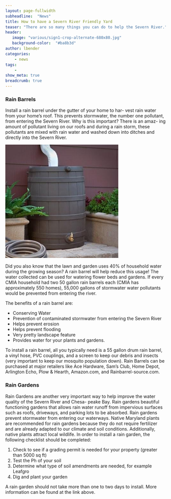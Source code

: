 ```yaml
---
layout: page-fullwidth
subheadline:  "News"
title: How to have a Severn River Friendly Yard
teaser: "There are so many things you can do to help the Severn River."
header:
   image: "various/sign1-crop-alternate-680x80.jpg"
   background-color:  "#ba8b3d"
author: lbender
categories:
    - news
tags:
    - 
show_meta: true
breadcrumb: true
---
```


### Rain Barrels
Install a rain barrel under the gutter of your home to har-
vest rain water from your home’s roof. This prevents
stormwater, the number one pollutant, from entering the
Severn River. Why is this important? There is an amaz-
ing amount of pollutant living on our roofs and during a
rain storm, these pollutants are mixed with rain water and
washed down into ditches and directly into the Severn
River.

<div class="full zoomable"><img src="/images/2014-02-05-how-to-have-a-severn-friendly-yard/rain-barrel.jpg"></div>

Did you also know that the lawn and garden uses 40% of
household water during the growing season? A rain barrel
will help reduce this usage! The water collected can be
used for watering flower beds and gardens. If every CMIA
household had two 50 gallon rain barrels each (CMIA has
approximately 550 homes), 55,000 gallons of stormwater
water pollutants would be prevented from entering the
river.

The benefits of a rain barrel are:
* Conserving Water
* Prevention of contaminated stormwater from entering the Severn River
* Helps prevent erosion
* Helps prevent flooding
* Very pretty landscape feature
* Provides water for your plants and gardens.

To install a rain barrel, all you typically need is a 55 gallon
drum rain barrel, a vinyl hose, PVC couplings, and a
screen to keep our debris
and insects (very important to keep our mosquito
population down).
Rain Barrels can be purchased at major retailers
like Ace Hardware, Sam’s
Club, Home Depot, Arlington Echo, Plow &
Hearth, Amazon.com,
and Rainbarrel-source.com.

### Rain Gardens
Rain Gardens are another very important way to help improve the water quality of the Severn River and Chesa-
peake Bay. Rain gardens beautiful functioning gardens
that allows rain water runoff from impervious surfaces
such as roofs, driveways, and parking lots to be absorbed.
Rain gardens prevent stormwater from entering our waterways. Native Maryland plants are recommended for rain
gardens because they do not require fertilizer and are already adapted to our climate and soil conditions. Additionally, native plants attract local wildlife.
In order to install a rain garden, the following checklist
should be completed:

1. Check to see if a grading permit is needed for your
property (greater than 5000 sq ft)
2. Test the Ph of your soil
3. Determine what type of soil amendments are needed, for example Leafgro
4. Dig and plant your garden

A rain garden should not take more than one to two days
to install. More information can be found at the link above.

